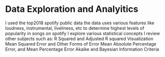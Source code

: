 # Data Exploration and Analyitics
I used the top2018 spotify public data 
the data uses various features like loudness, instrumental, liveliness, etc to determine highest levels of popularity in songs on spotify
I explore various statistical concepts 
I review other subjects such as:
R Squared and Adjusted R squared
Visualization
Mean Squared Error and Other Forms of Error
Mean Absolute Percentage Error, and Mean Percentage Error
Akaike and Bayesian Information Criteria
